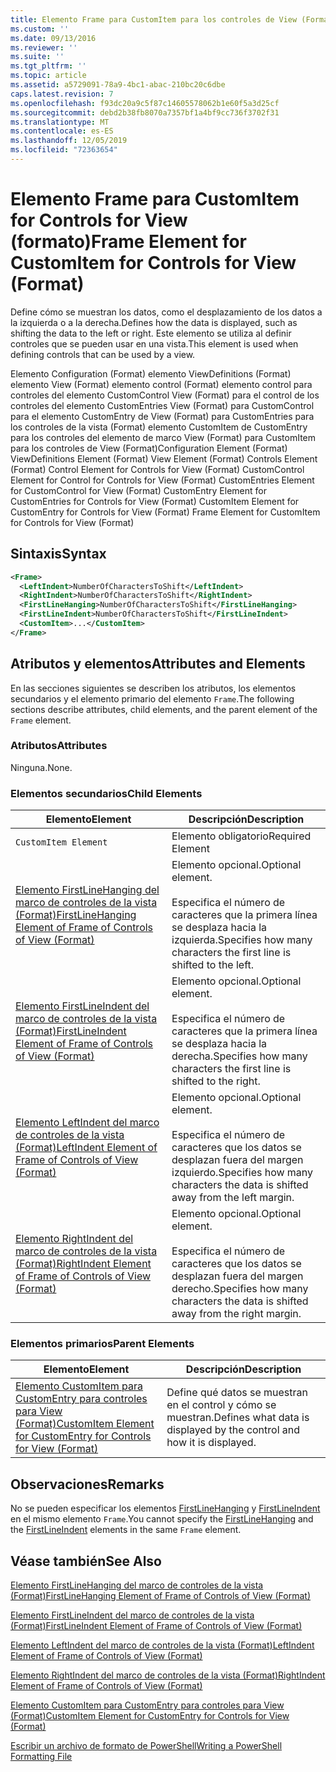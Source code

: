 ```yaml
---
title: Elemento Frame para CustomItem para los controles de View (Format) | Microsoft Docs
ms.custom: ''
ms.date: 09/13/2016
ms.reviewer: ''
ms.suite: ''
ms.tgt_pltfrm: ''
ms.topic: article
ms.assetid: a5729091-78a9-4bc1-abac-210bc20c6dbe
caps.latest.revision: 7
ms.openlocfilehash: f93dc20a9c5f87c14605578062b1e60f5a3d25cf
ms.sourcegitcommit: debd2b38fb8070a7357bf1a4bf9cc736f3702f31
ms.translationtype: MT
ms.contentlocale: es-ES
ms.lasthandoff: 12/05/2019
ms.locfileid: "72363654"
---
```

# <a name="frame-element-for-customitem-for-controls-for-view-format"></a><span data-ttu-id="8ea58-102">Elemento Frame para CustomItem for Controls for View (formato)</span><span class="sxs-lookup"><span data-stu-id="8ea58-102">Frame Element for CustomItem for Controls for View (Format)</span></span>

<span data-ttu-id="8ea58-103">Define cómo se muestran los datos, como el desplazamiento de los datos a la izquierda o a la derecha.</span><span class="sxs-lookup"><span data-stu-id="8ea58-103">Defines how the data is displayed, such as shifting the data to the left or right.</span></span> <span data-ttu-id="8ea58-104">Este elemento se utiliza al definir controles que se pueden usar en una vista.</span><span class="sxs-lookup"><span data-stu-id="8ea58-104">This element is used when defining controls that can be used by a view.</span></span>

<span data-ttu-id="8ea58-105">Elemento Configuration (Format) elemento ViewDefinitions (Format) elemento View (Format) elemento control (Format) elemento control para controles del elemento CustomControl View (Format) para el control de los controles del elemento CustomEntries View (Format) para CustomControl para el elemento CustomEntry de View (Format) para CustomEntries para los controles de la vista (Format) elemento CustomItem de CustomEntry para los controles del elemento de marco View (Format) para CustomItem para los controles de View (Format)</span><span class="sxs-lookup"><span data-stu-id="8ea58-105">Configuration Element (Format) ViewDefinitions Element (Format) View Element (Format) Controls Element (Format) Control Element for Controls for View (Format) CustomControl Element for Control for Controls for View (Format) CustomEntries Element for CustomControl for View (Format) CustomEntry Element for CustomEntries for Controls for View (Format) CustomItem Element for CustomEntry for Controls for View (Format) Frame Element for CustomItem for Controls for View (Format)</span></span>

## <a name="syntax"></a><span data-ttu-id="8ea58-106">Sintaxis</span><span class="sxs-lookup"><span data-stu-id="8ea58-106">Syntax</span></span>

```xml
<Frame>
  <LeftIndent>NumberOfCharactersToShift</LeftIndent>
  <RightIndent>NumberOfCharactersToShift</RightIndent>
  <FirstLineHanging>NumberOfCharactersToShift</FirstLineHanging>
  <FirstLineIndent>NumberOfCharactersToShift</FirstLineIndent>
  <CustomItem>...</CustomItem>
</Frame>
```

## <a name="attributes-and-elements"></a><span data-ttu-id="8ea58-107">Atributos y elementos</span><span class="sxs-lookup"><span data-stu-id="8ea58-107">Attributes and Elements</span></span>

<span data-ttu-id="8ea58-108">En las secciones siguientes se describen los atributos, los elementos secundarios y el elemento primario del elemento `Frame`.</span><span class="sxs-lookup"><span data-stu-id="8ea58-108">The following sections describe attributes, child elements, and the parent element of the `Frame` element.</span></span>

### <a name="attributes"></a><span data-ttu-id="8ea58-109">Atributos</span><span class="sxs-lookup"><span data-stu-id="8ea58-109">Attributes</span></span>

<span data-ttu-id="8ea58-110">Ninguna.</span><span class="sxs-lookup"><span data-stu-id="8ea58-110">None.</span></span>

### <a name="child-elements"></a><span data-ttu-id="8ea58-111">Elementos secundarios</span><span class="sxs-lookup"><span data-stu-id="8ea58-111">Child Elements</span></span>

|<span data-ttu-id="8ea58-112">Elemento</span><span class="sxs-lookup"><span data-stu-id="8ea58-112">Element</span></span>|<span data-ttu-id="8ea58-113">Descripción</span><span class="sxs-lookup"><span data-stu-id="8ea58-113">Description</span></span>|
|-------------|-----------------|
|`CustomItem Element`|<span data-ttu-id="8ea58-114">Elemento obligatorio</span><span class="sxs-lookup"><span data-stu-id="8ea58-114">Required Element</span></span>|
|[<span data-ttu-id="8ea58-115">Elemento FirstLineHanging del marco de controles de la vista (Format)</span><span class="sxs-lookup"><span data-stu-id="8ea58-115">FirstLineHanging Element of Frame of Controls of View (Format)</span></span>](./firstlinehanging-element-for-frame-for-controls-for-view-format.md)|<span data-ttu-id="8ea58-116">Elemento opcional.</span><span class="sxs-lookup"><span data-stu-id="8ea58-116">Optional element.</span></span><br /><br /> <span data-ttu-id="8ea58-117">Especifica el número de caracteres que la primera línea se desplaza hacia la izquierda.</span><span class="sxs-lookup"><span data-stu-id="8ea58-117">Specifies how many characters the first line is shifted to the left.</span></span>|
|[<span data-ttu-id="8ea58-118">Elemento FirstLineIndent del marco de controles de la vista (Format)</span><span class="sxs-lookup"><span data-stu-id="8ea58-118">FirstLineIndent Element of Frame of Controls of View (Format)</span></span>](./firstlineindent-element-for-frame-for-controls-for-view-format.md)|<span data-ttu-id="8ea58-119">Elemento opcional.</span><span class="sxs-lookup"><span data-stu-id="8ea58-119">Optional element.</span></span><br /><br /> <span data-ttu-id="8ea58-120">Especifica el número de caracteres que la primera línea se desplaza hacia la derecha.</span><span class="sxs-lookup"><span data-stu-id="8ea58-120">Specifies how many characters the first line is shifted to the right.</span></span>|
|[<span data-ttu-id="8ea58-121">Elemento LeftIndent del marco de controles de la vista (Format)</span><span class="sxs-lookup"><span data-stu-id="8ea58-121">LeftIndent Element of Frame of Controls of View (Format)</span></span>](./leftindent-element-for-frame-for-controls-for-view-format.md)|<span data-ttu-id="8ea58-122">Elemento opcional.</span><span class="sxs-lookup"><span data-stu-id="8ea58-122">Optional element.</span></span><br /><br /> <span data-ttu-id="8ea58-123">Especifica el número de caracteres que los datos se desplazan fuera del margen izquierdo.</span><span class="sxs-lookup"><span data-stu-id="8ea58-123">Specifies how many characters the data is shifted away from the left margin.</span></span>|
|[<span data-ttu-id="8ea58-124">Elemento RightIndent del marco de controles de la vista (Format)</span><span class="sxs-lookup"><span data-stu-id="8ea58-124">RightIndent Element of Frame of Controls of View (Format)</span></span>](./rightindent-element-for-frame-for-controls-for-view-format.md)|<span data-ttu-id="8ea58-125">Elemento opcional.</span><span class="sxs-lookup"><span data-stu-id="8ea58-125">Optional element.</span></span><br /><br /> <span data-ttu-id="8ea58-126">Especifica el número de caracteres que los datos se desplazan fuera del margen derecho.</span><span class="sxs-lookup"><span data-stu-id="8ea58-126">Specifies how many characters the data is shifted away from the right margin.</span></span>|

### <a name="parent-elements"></a><span data-ttu-id="8ea58-127">Elementos primarios</span><span class="sxs-lookup"><span data-stu-id="8ea58-127">Parent Elements</span></span>

|<span data-ttu-id="8ea58-128">Elemento</span><span class="sxs-lookup"><span data-stu-id="8ea58-128">Element</span></span>|<span data-ttu-id="8ea58-129">Descripción</span><span class="sxs-lookup"><span data-stu-id="8ea58-129">Description</span></span>|
|-------------|-----------------|
|[<span data-ttu-id="8ea58-130">Elemento CustomItem para CustomEntry para controles para View (Format)</span><span class="sxs-lookup"><span data-stu-id="8ea58-130">CustomItem Element for CustomEntry for Controls for View (Format)</span></span>](./customitem-element-for-customentry-for-controls-for-view-format.md)|<span data-ttu-id="8ea58-131">Define qué datos se muestran en el control y cómo se muestran.</span><span class="sxs-lookup"><span data-stu-id="8ea58-131">Defines what data is displayed by the control and how it is displayed.</span></span>|

## <a name="remarks"></a><span data-ttu-id="8ea58-132">Observaciones</span><span class="sxs-lookup"><span data-stu-id="8ea58-132">Remarks</span></span>

<span data-ttu-id="8ea58-133">No se pueden especificar los elementos [FirstLineHanging](./firstlinehanging-element-for-frame-for-controls-for-view-format.md) y [FirstLineIndent](./firstlineindent-element-for-frame-for-controls-for-view-format.md) en el mismo elemento `Frame`.</span><span class="sxs-lookup"><span data-stu-id="8ea58-133">You cannot specify the [FirstLineHanging](./firstlinehanging-element-for-frame-for-controls-for-view-format.md) and the [FirstLineIndent](./firstlineindent-element-for-frame-for-controls-for-view-format.md) elements in the same `Frame` element.</span></span>

## <a name="see-also"></a><span data-ttu-id="8ea58-134">Véase también</span><span class="sxs-lookup"><span data-stu-id="8ea58-134">See Also</span></span>

[<span data-ttu-id="8ea58-135">Elemento FirstLineHanging del marco de controles de la vista (Format)</span><span class="sxs-lookup"><span data-stu-id="8ea58-135">FirstLineHanging Element of Frame of Controls of View (Format)</span></span>](./firstlinehanging-element-for-frame-for-controls-for-view-format.md)

[<span data-ttu-id="8ea58-136">Elemento FirstLineIndent del marco de controles de la vista (Format)</span><span class="sxs-lookup"><span data-stu-id="8ea58-136">FirstLineIndent Element of Frame of Controls of View (Format)</span></span>](./firstlineindent-element-for-frame-for-controls-for-view-format.md)

[<span data-ttu-id="8ea58-137">Elemento LeftIndent del marco de controles de la vista (Format)</span><span class="sxs-lookup"><span data-stu-id="8ea58-137">LeftIndent Element of Frame of Controls of View (Format)</span></span>](./leftindent-element-for-frame-for-controls-for-view-format.md)

[<span data-ttu-id="8ea58-138">Elemento RightIndent del marco de controles de la vista (Format)</span><span class="sxs-lookup"><span data-stu-id="8ea58-138">RightIndent Element of Frame of Controls of View (Format)</span></span>](./rightindent-element-for-frame-for-controls-for-view-format.md)

[<span data-ttu-id="8ea58-139">Elemento CustomItem para CustomEntry para controles para View (Format)</span><span class="sxs-lookup"><span data-stu-id="8ea58-139">CustomItem Element for CustomEntry for Controls for View (Format)</span></span>](./customitem-element-for-customentry-for-controls-for-view-format.md)

[<span data-ttu-id="8ea58-140">Escribir un archivo de formato de PowerShell</span><span class="sxs-lookup"><span data-stu-id="8ea58-140">Writing a PowerShell Formatting File</span></span>](./writing-a-powershell-formatting-file.md)
